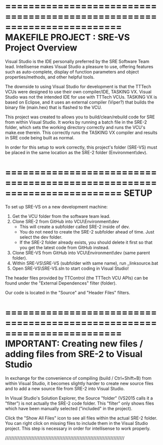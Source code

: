========================================================================
MAKEFILE PROJECT : SRE-VS Project Overview
========================================================================
Visual Studio is the IDE personally preferred by the SRE Software Team lead.
Intellisense makes Visual Studio a pleasure to use, offering features such
as auto-complete, display of function parameters and object properties/methods,
and other helpful tools.

The downside to using Visual Studio for development is that the TTTech VCUs
were designed to use their own compiler/IDE, TASKING VX.  Visual Studio was
not the intended IDE for use with TTTech VCUs.  TASKING VX is based on Eclipse,
and it uses an external compiler (Viper?) that builds the binary file (main.hex)
that is flashed to the VCU.

This project was created to allows you to build/clean/rebuild code for SRE
from within Visual Studio.  It works by running a batch file in the SRE-2 folder,
which sets the working directory correctly and runs the VCU's make.exe therein.
This correctly runs the TASKING VX compiler and results in SRE code being
built as normal.

In order for this setup to work correctly, this project's folder (SRE-VS) 
must be placed in the same location as the SRE-2 folder (Environment\dev).

========================================================================
SETUP
========================================================================
To set up SRE-VS on a new development machine:
1. Get the VCU folder from the software team lead.
2. Clone SRE-2 from GitHub into VCU\Environment\dev
   - This will create a subfolder called SRE-2 inside of dev.
   - You do not need to create the SRE-2 subfolder ahead of time.  Just 
     select the dev folder.
   - If the SRE-2 folder already exists, you should delete it first so that
     you get the latest code from GitHub instead.
3. Clone SRE-VS from GitHub into VCU\Environment\dev (same parent folder).
4. Within SRE-VS\SRE-VS (subfolder with same name), run _linksource.bat
5. Open SRE-VS\SRE-VS.sln to start coding in Visual Studio!

The header files provided by TTControl (the TTTech VCU APIs) can be found
under the "External Dependences" filter (folder).

Our code is located in the "Source" and "Header Files" filters.

========================================================================
IMPORTANT: Creating new files / adding files from SRE-2 to Visual Studio
========================================================================
In exchange for the convenience of compiling (build / Ctrl+Shift+B) from within
Visual Studio, it becomes slightly harder to create new source files and to
add a new source file from SRE-2 into Visual Studio.

In Visual Studio's Solution Explorer, the Source "folder" (VS2015 calls it
a "filter") is not actually the SRE-2 code folder. This "filter" only shows 
files which have been manually selected ("included" in the project).

Click the "Show All Files" icon to see all files within the actual SRE-2 folder.
You can right click on missing files to include them in the Visual Studio
project.  This step is necessary in order for intellisense to work properly.

/////////////////////////////////////////////////////////////////////////////

